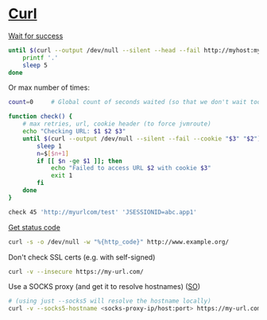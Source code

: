 # [Curl](https://github.com/bagder/curl)

[Wait for success](http://stackoverflow.com/a/21189440/125246)
```bash
until $(curl --output /dev/null --silent --head --fail http://myhost:myport); do
    printf '.'
    sleep 5
done
```

Or max number of times:
```bash
count=0		# Global count of seconds waited (so that we don't wait too long in total)

function check() {
	# max retries, url, cookie header (to force jvmroute)
	echo "Checking URL: $1 $2 $3"
	until $(curl --output /dev/null --silent --fail --cookie "$3" "$2"); do
		sleep 1
		n=$[$n+1]
		if [[ $n -ge $1 ]]; then
			echo "Failed to access URL $2 with cookie $3"
			exit 1
		fi
	done
}

check 45 'http://myurlcom/test' 'JSESSIONID=abc.app1'
```

[Get status code](http://superuser.com/a/442395)
```bash
curl -s -o /dev/null -w "%{http_code}" http://www.example.org/
```

Don't check SSL certs (e.g. with self-signed)
```bash
curl -v --insecure https://my-url.com/
```

Use a SOCKS proxy (and get it to resolve hostnames) ([SO](http://stackoverflow.com/a/28598130/125246))
```bash
# (using just --socks5 will resolve the hostname locally) 
curl -v --socks5-hostname <socks-proxy-ip/host:port> https://my-url.com/
```
